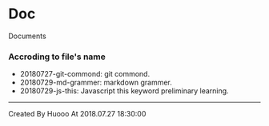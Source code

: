 # Doc
Documents

### Accroding to file's name
- 20180727-git-commond: git commond.
- 20180729-md-grammer: markdown grammer.
- 20180729-js-this: Javascript this keyword preliminary learning.


---
Created By Huooo At 2018.07.27 18:30:00


